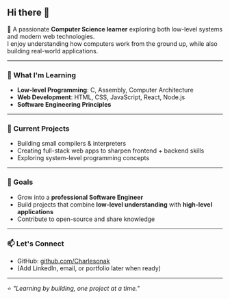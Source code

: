 ## Hi there 👋

🚀 A passionate **Computer Science learner** exploring both low-level systems and modern web technologies.  
I enjoy understanding how computers work from the ground up, while also building real-world applications.  

---

### 🔧 What I'm Learning
- **Low-level Programming**: C, Assembly, Computer Architecture  
- **Web Development**: HTML, CSS, JavaScript, React, Node.js  
- **Software Engineering Principles**  

---

### 📂 Current Projects
- Building small compilers & interpreters  
- Creating full-stack web apps to sharpen frontend + backend skills  
- Exploring system-level programming concepts  

---

### 🎯 Goals
- Grow into a **professional Software Engineer**  
- Build projects that combine **low-level understanding** with **high-level applications**  
- Contribute to open-source and share knowledge  

---

### 📫 Let's Connect
- GitHub: [github.com/Charlesonak](https://github.com/Charlesonak)  
- (Add LinkedIn, email, or portfolio later when ready)

---
⭐️ *"Learning by building, one project at a time."*

<!--
**teki-Onak/teki-Onak** is a ✨ _special_ ✨ repository because its `README.md` (this file) appears on your GitHub profile.

Here are some ideas to get you started:

- 🔭 I’m currently working on ...
- 🌱 I’m currently learning ...
- 👯 I’m looking to collaborate on ...
- 🤔 I’m looking for help with ...
- 💬 Ask me about ...
- 📫 How to reach me: ...
- 😄 Pronouns: ...
- ⚡ Fun fact: ...
-->
